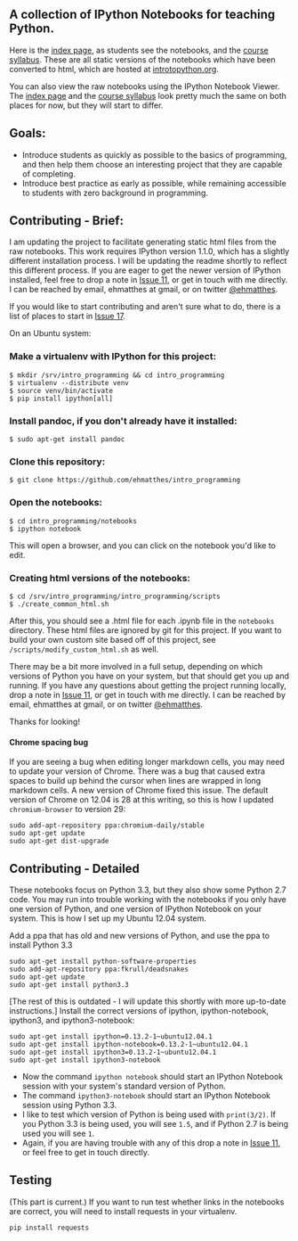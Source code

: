 A collection of IPython Notebooks for teaching Python.
---

Here is the [index page](http://www.introtopython.org), as students see the notebooks, and the [course syllabus](http://www.introtopython.org/syllabus.html). These are all static versions of the notebooks which have been converted to html, which are hosted at [introtopython.org](http://www.introtopython.org).

You can also view the raw notebooks using the IPython Notebook Viewer. The  [index page](http://nbviewer.ipython.org/urls/raw.github.com/ehmatthes/intro_programming/master/notebooks/index.ipynb) and the [course syllabus](http://nbviewer.ipython.org/urls/raw.github.com/ehmatthes/intro_programming/master/notebooks/syllabus.ipynb) look pretty much the same on both places for now, but they will start to differ.

Goals:
---
- Introduce students as quickly as possible to the basics of programming, and then help them choose an interesting project that they are capable of completing.
- Introduce best practice as early as possible, while remaining accessible to students with zero background in programming.

Contributing - Brief:
---
I am updating the project to facilitate generating static html files from the raw notebooks. This work requires IPython version 1.1.0, which has a slightly different installation process. I will be updating the readme shortly to reflect this different process. If you are eager to get the newer version of IPython installed, feel free to drop a note in [Issue 11](https://github.com/ehmatthes/intro_programming/issues/11), or get in touch with me directly. I can be reached by email, ehmatthes at gmail, or on twitter [@ehmatthes](https://twitter.com/ehmatthes).

If you would like to start contributing and aren't sure what to do, there is a list of places to start in [Issue 17](https://github.com/ehmatthes/intro_programming/issues/17).

On an Ubuntu system:
### Make a virtualenv with IPython for this project:
    $ mkdir /srv/intro_programming && cd intro_programming
    $ virtualenv --distribute venv
    $ source venv/bin/activate
    $ pip install ipython[all]
### Install pandoc, if you don't already have it installed:
    $ sudo apt-get install pandoc
### Clone this repository:
    $ git clone https://github.com/ehmatthes/intro_programming
### Open the notebooks:
    $ cd intro_programming/notebooks
    $ ipython notebook

This will open a browser, and you can click on the notebook you'd like to edit.

### Creating html versions of the notebooks:

    $ cd /srv/intro_programming/intro_programming/scripts
    $ ./create_common_html.sh

After this, you should see a .html file for each .ipynb file in the `notebooks` directory. These html files are ignored by git for this project. If you want to build your own custom site based off of this project, see `/scripts/modify_custom_html.sh` as well.

There may be a bit more involved in a full setup, depending on which versions of Python you have on your system, but that should get you up and running. If you have any questions about getting the project running locally, drop a note in [Issue 11](https://github.com/ehmatthes/intro_programming/issues/11), or get in touch with me directly. I can be reached by email, ehmatthes at gmail, or on twitter [@ehmatthes](https://twitter.com/ehmatthes).

Thanks for looking!

#### Chrome spacing bug
If you are seeing a bug when editing longer markdown cells, you may need to update your version of Chrome. There was a bug that caused extra spaces to build up behind the cursor when lines are wrapped in long markdown cells. A new version of Chrome fixed this issue. The default version of Chrome on 12.04 is 28 at this writing, so this is how I updated `chromium-browser` to version 29:

    sudo add-apt-repository ppa:chromium-daily/stable
    sudo apt-get update
    sudo apt-get dist-upgrade

Contributing - Detailed
---
These notebooks focus on Python 3.3, but they also show some Python 2.7 code. You may run into trouble working with the notebooks if you only have one version of Python, and one version of IPython Notebook on your system. This is how I set up my Ubuntu 12.04 system.

Add a ppa that has old and new versions of Python, and use the ppa to install Python 3.3

    sudo apt-get install python-software-properties
    sudo add-apt-repository ppa:fkrull/deadsnakes    
    sudo apt-get update    
    sudo apt-get install python3.3

[The rest of this is outdated - I will update this shortly with more up-to-date instructions.]
Install the correct versions of ipython, ipython-notebook, ipython3, and ipython3-notebook:

    sudo apt-get install ipython=0.13.2-1~ubuntu12.04.1
    sudo apt-get install ipython-notebook=0.13.2-1~ubuntu12.04.1
    sudo apt-get install ipython3=0.13.2-1~ubuntu12.04.1
    sudo apt-get install ipython3-notebook

- Now the command `ipython notebook` should start an IPython Notebook session with your system's standard version of Python.
- The command `ipython3-notebook` should start an IPython Notebook session using Python 3.3.
- I like to test which version of Python is being used with `print(3/2)`. If you Python 3.3 is being used, you will see `1.5`, and if Python 2.7 is being used you will see `1`.
- Again, if you are having trouble with any of this drop a note in [Issue 11](https://github.com/ehmatthes/intro_programming/issues/11), or feel free to get in touch directly.

Testing
---
(This part is current.) If you want to run test whether links in the notebooks are correct, you will need to install requests in your virtualenv.

    pip install requests
